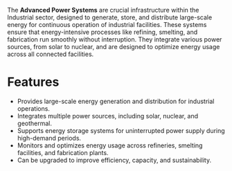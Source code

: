 The **Advanced Power Systems** are crucial infrastructure within the Industrial sector, designed to generate, store, and distribute large-scale energy for continuous operation of industrial facilities. These systems ensure that energy-intensive processes like refining, smelting, and fabrication run smoothly without interruption. They integrate various power sources, from solar to nuclear, and are designed to optimize energy usage across all connected facilities.

# Features

- Provides large-scale energy generation and distribution for industrial operations.
- Integrates multiple power sources, including solar, nuclear, and geothermal.
- Supports energy storage systems for uninterrupted power supply during high-demand periods.
- Monitors and optimizes energy usage across refineries, smelting facilities, and fabrication plants.
- Can be upgraded to improve efficiency, capacity, and sustainability.